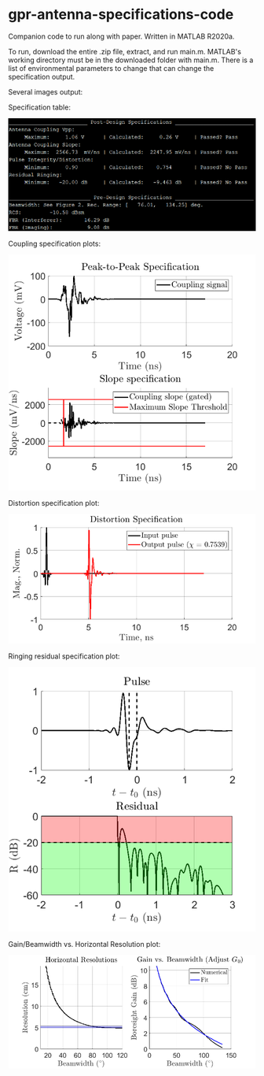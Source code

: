 # gpr-antenna-specifications-code
Companion code to run along with paper. Written in MATLAB R2020a.

To run, download the entire .zip file, extract, and run main.m. MATLAB's working directory must be in the downloaded folder with main.m. There is a list of environmental parameters to change that can change the specification output.

Several images output:

Specification table:

![spec-table](https://github.com/Samuel-Wagner/Ground-Penetrating-Radar-Antenna-Design-Specs-Generator/blob/main/imgs/console_output.PNG)

Coupling specification plots:

![coupling-specs](https://github.com/Samuel-Wagner/Ground-Penetrating-Radar-Antenna-Design-Specs-Generator/blob/main/imgs/fig1.png)

Distortion specification plot:

![dist-spec](https://github.com/Samuel-Wagner/Ground-Penetrating-Radar-Antenna-Design-Specs-Generator/blob/main/imgs/fig2.png)

Ringing residual specification plot:

![ring-spec](https://github.com/Samuel-Wagner/Ground-Penetrating-Radar-Antenna-Design-Specs-Generator/blob/main/imgs/fig3.png)

Gain/Beamwidth vs. Horizontal Resolution plot:

![gain-horz-res-spec](https://github.com/Samuel-Wagner/Ground-Penetrating-Radar-Antenna-Design-Specs-Generator/blob/main/imgs/fig4.png)
